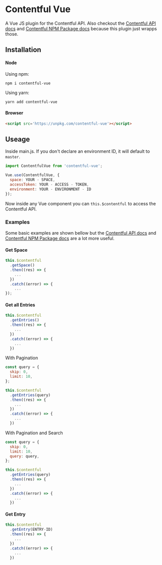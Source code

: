 # Contentful Vue
A Vue JS plugin for the Contentful API. 
Also checkout the [Contentful API docs][1] and [Contentful NPM Package docs][2] because this plugin just wrapps those.

## Installation
#### Node
Using npm:

```
npm i contentful-vue
```

Using yarn:

```
yarn add contentful-vue
```

#### Browser

```html
<script src='https://unpkg.com/contentful-vue'></script>
```

## Useage
Inside main.js.  If you don't declare an environment ID, it will default to `master`.
```javascript
import ContentfulVue from 'contentful-vue';

Vue.use(ContentfulVue, {
  space: YOUR - SPACE,
  accessToken: YOUR - ACCESS - TOKEN,
  environment: YOUR - ENVIRONMENT - ID
});
```
Now inside any Vue component you can `this.$contentful` to access the Contentful API.

### Examples
Some basic examples are shown bellow but the [Contentful API docs][1] and [Contentful NPM Package docs][2] are a lot more useful.

#### Get Space
``` javascript
this.$contentful
  .getSpace()
  .then((res) => {
    ...
  })
  .catch((error) => {
    ...
});
```

#### Get all Entries
```javascript
this.$contentful
  .getEntries()
  .then((res) => {
    ...
  })
  .catch((error) => {
    ...
  })
```
With Pagination
```javascript
const query = {
  skip: 0,
  limit: 10,
};

this.$contentful
  .getEntries(query)
  .then((res) => {
    ...
  })
  .catch((error) => {
    ...
  })
```
With Pagination and Search
```javascript
const query = {
  skip: 0,
  limit: 10,
  query: query,
};

this.$contentful
  .getEntries(query)
  .then((res) => {
    ...
  })
  .catch((error) => {
    ...
  })
```

#### Get Entry
```javascript
this.$contentful
  .getEntry(ENTRY-ID)
  .then((res) => {
    ...
  })
  .catch((error) => {
    ...
  })
```

[1]: https://www.contentful.com/developers/docs/references/content-delivery-api/
[2]:https://www.npmjs.com/package/contentful
